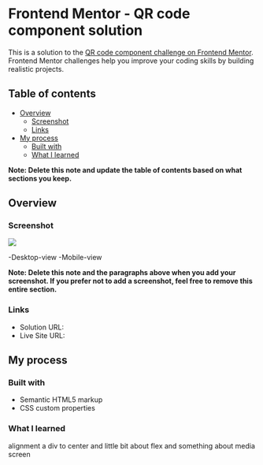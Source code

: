 # Frontend Mentor - QR code component solution

This is a solution to the [QR code component challenge on Frontend Mentor](https://www.frontendmentor.io/challenges/qr-code-component-iux_sIO_H). Frontend Mentor challenges help you improve your coding skills by building realistic projects. 

## Table of contents

- [Overview](#overview)
  - [Screenshot](#screenshot)
  - [Links](#links)
- [My process](#my-process)
  - [Built with](#built-with)
  - [What I learned](#what-i-learned)
 

**Note: Delete this note and update the table of contents based on what sections you keep.**

## Overview

### Screenshot

![](./screenshot)

-Desktop-view
-Mobile-view



**Note: Delete this note and the paragraphs above when you add your screenshot. If you prefer not to add a screenshot, feel free to remove this entire section.**

### Links

- Solution URL: 
- Live Site URL: 

## My process

### Built with

- Semantic HTML5 markup
- CSS custom properties

### What I learned
alignment a div to center and little bit about flex and something about media screen


